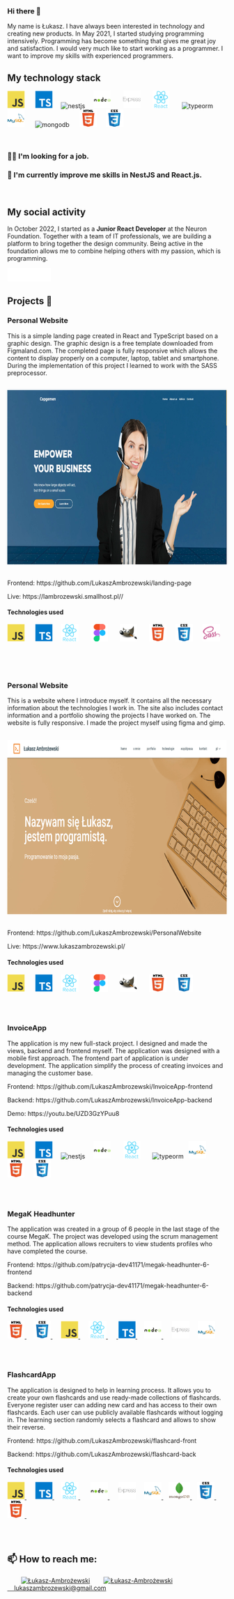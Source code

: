 ### Hi there 👋

My name is Łukasz. I have always been interested in technology and creating new products. In May 2021, I started studying programming intensively. Programming has become something that gives me great joy and satisfaction. I would very much like to start working as a programmer. I want to improve my skills with experienced programmers.

## My technology stack
<p align="left">
<img src="https://raw.githubusercontent.com/devicons/devicon/master/icons/javascript/javascript-original.svg" alt="javascript" width="40" height="40"/> &nbsp;&nbsp;&nbsp;&nbsp;
<img src="https://raw.githubusercontent.com/devicons/devicon/master/icons/typescript/typescript-original.svg" alt="typescript" width="40" height="40"/> &nbsp;&nbsp;&nbsp; 
<img src="https://www.vectorlogo.zone/logos/nestjs/nestjs-icon.svg" alt="nestjs" width="40" height="40"/>  &nbsp;&nbsp;&nbsp; 
<img src="https://raw.githubusercontent.com/devicons/devicon/master/icons/nodejs/nodejs-original-wordmark.svg" alt="nodejs" width="40" height="40"/> &nbsp; &nbsp;&nbsp;&nbsp;
<img src="https://raw.githubusercontent.com/github/explore/80688e429a7d4ef2fca1e82350fe8e3517d3494d/topics/express/express.png" alt="express js" height="40"/> &nbsp; &nbsp;&nbsp;&nbsp; 
<img src="https://raw.githubusercontent.com/devicons/devicon/master/icons/react/react-original-wordmark.svg" alt="react" width="40" height="40"/> &nbsp; &nbsp;&nbsp;&nbsp;
<img src="https://user-images.githubusercontent.com/3450879/82937367-050ae900-9fcb-11ea-9371-8cd0c4bf77a0.png" alt="typeorm" width="80" height="40"/> &nbsp;
<img src="https://raw.githubusercontent.com/devicons/devicon/master/icons/mysql/mysql-original-wordmark.svg" alt="mysql" width="40" height="40"/> &nbsp; &nbsp;&nbsp;
<img src="https://www.svgrepo.com/show/331488/mongodb.svg" alt="mongodb" width="40" height="40"/> &nbsp; &nbsp;&nbsp;
<img src="https://raw.githubusercontent.com/devicons/devicon/master/icons/html5/html5-original-wordmark.svg" alt="html5" width="40" height="40"/> &nbsp; &nbsp;
<img src="https://raw.githubusercontent.com/devicons/devicon/master/icons/css3/css3-original-wordmark.svg" alt="css3" width="40" height="40"/> &nbsp;&nbsp;&nbsp;&nbsp; 
</p>

</br>

###  👨‍💼 I'm looking for a job.

### 🌱 I'm currently improve me skills in NestJS and React.js.

</br>

## My social activity
In October 2022, I started as a <b>Junior React Developer</b> at the Neuron Foundation. Together with a team of IT professionals, we are building a platform to bring together the design community. Being active in the foundation allows me to combine helping others with my passion, which is programming.
<p><img src="./images/acronBanner.svg" alt="personal website screen gif" height="30"/></p>


## Projects 🚩

### Personal Website

This is a simple landing page created in React and TypeScript based on a graphic design. The graphic design is a free
template downloaded from Figmaland.com. The completed page is fully responsive which allows the content to display
properly on a computer, laptop, tablet and smartphone. During the implementation of this project I learned to work with
the SASS preprocessor.

<a href="https://lambrozewski.smallhost.pl/" target="_blank" rel="noreferrer">
</br>
<img src="./images/screen-finished-landing-page.svg" alt="Landing page screen." height="400"/>
</a>&nbsp; &nbsp;&nbsp;&nbsp;

<p>Frontend: https://github.com/LukaszAmbrozewski/landing-page</p>
<p>Live: https://lambrozewski.smallhost.pl//</p>

#### Technologies used
<p align="left">
<img src="https://raw.githubusercontent.com/devicons/devicon/master/icons/javascript/javascript-original.svg" alt="javascript" width="40" height="40"/> &nbsp;&nbsp;&nbsp;&nbsp;
<img src="https://raw.githubusercontent.com/devicons/devicon/master/icons/typescript/typescript-original.svg" alt="typescript" width="40" height="40"/> &nbsp;&nbsp;&nbsp;
<img src="https://raw.githubusercontent.com/devicons/devicon/master/icons/react/react-original-wordmark.svg" alt="react" width="40" height="40"/> &nbsp; &nbsp;&nbsp;&nbsp;
<img src="https://raw.githubusercontent.com/devicons/devicon/master/icons/figma/figma-original.svg" alt="figma" width="40" height="40"/> &nbsp; &nbsp;&nbsp;&nbsp;
<img src="https://raw.githubusercontent.com/devicons/devicon/master/icons/gimp/gimp-original.svg" alt="gimp" width="40" height="40"/> &nbsp; &nbsp;&nbsp;&nbsp;
<img src="https://raw.githubusercontent.com/devicons/devicon/master/icons/html5/html5-original-wordmark.svg" alt="html5" width="40" height="40"/> &nbsp; &nbsp;
<img src="https://raw.githubusercontent.com/devicons/devicon/master/icons/css3/css3-original-wordmark.svg" alt="css3" width="40" height="40"/> &nbsp;&nbsp;&nbsp;&nbsp; 
<img src="https://raw.githubusercontent.com/devicons/devicon/master/icons/sass/sass-original.svg" alt="sass" width="40" height="40"/> &nbsp;&nbsp;&nbsp;
</p>
</br>
</br>

### Personal Website

This is a website where I introduce myself. It contains all the necessary information about the technologies I work in. The site also includes contact information and a portfolio showing the projects I have worked on.
The website is fully responsive. I made the project myself using figma and gimp. 

<a href="https://lukaszambrozewski.pl/" target="_blank" rel="noreferrer">
</br>
<img src="./images/personalWebsiteScreen.png" alt="personal website screen gif" height="400"/>
</a>&nbsp; &nbsp;&nbsp;&nbsp;

<p>Frontend: https://github.com/LukaszAmbrozewski/PersonalWebsite</p>
<p>Live: https://www.lukaszambrozewski.pl/</p>


#### Technologies used
<p align="left">
<img src="https://raw.githubusercontent.com/devicons/devicon/master/icons/javascript/javascript-original.svg" alt="javascript" width="40" height="40"/> &nbsp;&nbsp;&nbsp;&nbsp;
<img src="https://raw.githubusercontent.com/devicons/devicon/master/icons/typescript/typescript-original.svg" alt="typescript" width="40" height="40"/> &nbsp;&nbsp;&nbsp;
<img src="https://raw.githubusercontent.com/devicons/devicon/master/icons/react/react-original-wordmark.svg" alt="react" width="40" height="40"/> &nbsp; &nbsp;&nbsp;&nbsp;
<img src="https://raw.githubusercontent.com/devicons/devicon/master/icons/figma/figma-original.svg" alt="figma" width="40" height="40"/> &nbsp; &nbsp;&nbsp;&nbsp;
<img src="https://raw.githubusercontent.com/devicons/devicon/master/icons/gimp/gimp-original.svg" alt="gimp" width="40" height="40"/> &nbsp; &nbsp;&nbsp;&nbsp;
<img src="https://raw.githubusercontent.com/devicons/devicon/master/icons/html5/html5-original-wordmark.svg" alt="html5" width="40" height="40"/> &nbsp; &nbsp;
<img src="https://raw.githubusercontent.com/devicons/devicon/master/icons/css3/css3-original-wordmark.svg" alt="css3" width="40" height="40"/> &nbsp;&nbsp;&nbsp;&nbsp; 
</p>
</br>
</br>

### InvoiceApp
The application is my new full-stack project. I designed and made the views, backend and frontend myself. The application was designed with a mobile first approach. The frontend part of application is under development. The application simplify the process of creating invoices and managing the customer base.

<p>Frontend: https://github.com/LukaszAmbrozewski/InvoiceApp-frontend</p>
<p>Backend: https://github.com/LukaszAmbrozewski/InvoiceApp-backend</p>
<p>Demo: https://youtu.be/UZD3GzYPuu8</p>

#### Technologies used
<p align="left">
<img src="https://raw.githubusercontent.com/devicons/devicon/master/icons/javascript/javascript-original.svg" alt="javascript" width="40" height="40"/> &nbsp;&nbsp;&nbsp;&nbsp;
<img src="https://raw.githubusercontent.com/devicons/devicon/master/icons/typescript/typescript-original.svg" alt="typescript" width="40" height="40"/> &nbsp;&nbsp;&nbsp; 
<img src="https://www.vectorlogo.zone/logos/nestjs/nestjs-icon.svg" alt="nestjs" width="40" height="40"/>  &nbsp;&nbsp;&nbsp; 
<img src="https://raw.githubusercontent.com/devicons/devicon/master/icons/nodejs/nodejs-original-wordmark.svg" alt="nodejs" width="40" height="40"/> &nbsp; &nbsp;&nbsp;&nbsp;
<img src="https://raw.githubusercontent.com/devicons/devicon/master/icons/react/react-original-wordmark.svg" alt="react" width="40" height="40"/> &nbsp; &nbsp;&nbsp;&nbsp;
<img src="https://user-images.githubusercontent.com/3450879/82937367-050ae900-9fcb-11ea-9371-8cd0c4bf77a0.png" alt="typeorm" width="80" height="40"/> &nbsp;
<img src="https://raw.githubusercontent.com/devicons/devicon/master/icons/mysql/mysql-original-wordmark.svg" alt="mysql" width="40" height="40"/> &nbsp; &nbsp;&nbsp;
<img src="https://raw.githubusercontent.com/devicons/devicon/master/icons/html5/html5-original-wordmark.svg" alt="html5" width="40" height="40"/> &nbsp; &nbsp;
<img src="https://raw.githubusercontent.com/devicons/devicon/master/icons/css3/css3-original-wordmark.svg" alt="css3" width="40" height="40"/> &nbsp;&nbsp;&nbsp;&nbsp; 
</p>
</br>
</br>

### MegaK Headhunter
The application was created in a group of 6 people in the last stage of the course MegaK. The project was developed using the scrum management method. The application allows recruiters to view students profiles who have completed the course.

<p>Frontend: https://github.com/patrycja-dev41171/megak-headhunter-6-frontend</p>
<p>Backend: https://github.com/patrycja-dev41171/megak-headhunter-6-backend</p>

#### Technologies used
<p align="left"><a href="https://www.w3.org/html/" target="_blank" rel="noreferrer"> <img src="https://raw.githubusercontent.com/devicons/devicon/master/icons/html5/html5-original-wordmark.svg" alt="html5" width="40" height="40"/> </a>&nbsp; &nbsp; <a href="https://www.w3schools.com/css/" target="_blank" rel="noreferrer"> <img src="https://raw.githubusercontent.com/devicons/devicon/master/icons/css3/css3-original-wordmark.svg" alt="css3" width="40" height="40"/> </a>&nbsp;&nbsp;&nbsp;&nbsp; <a href="https://developer.mozilla.org/en-US/docs/Web/JavaScript" target="_blank" rel="noreferrer"> <img src="https://raw.githubusercontent.com/devicons/devicon/master/icons/javascript/javascript-original.svg" alt="javascript" width="40" height="40"/> </a>&nbsp;&nbsp;&nbsp;&nbsp; <a href="https://reactjs.org/" target="_blank" rel="noreferrer"> <img src="https://raw.githubusercontent.com/devicons/devicon/master/icons/react/react-original-wordmark.svg" alt="react" width="40" height="40"/> </a>&nbsp; &nbsp;&nbsp;&nbsp;<a href="https://www.typescriptlang.org/" target="_blank" rel="noreferrer"> <img src="https://raw.githubusercontent.com/devicons/devicon/master/icons/typescript/typescript-original.svg" alt="typescript" width="40" height="40"/> </a> &nbsp;&nbsp;&nbsp; <a href="https://nodejs.org" target="_blank" rel="noreferrer"> <img src="https://raw.githubusercontent.com/devicons/devicon/master/icons/nodejs/nodejs-original-wordmark.svg" alt="nodejs" width="40" height="40"/> </a>&nbsp; &nbsp;&nbsp;&nbsp;<img height="40" width="40" src="https://raw.githubusercontent.com/github/explore/80688e429a7d4ef2fca1e82350fe8e3517d3494d/topics/express/express.png" />&nbsp;&nbsp;&nbsp;&nbsp; <a href="https://www.mysql.com/" target="_blank" rel="noreferrer"> <img src="https://raw.githubusercontent.com/devicons/devicon/master/icons/mysql/mysql-original-wordmark.svg" alt="mysql" width="40" height="40"/> </a>  </p>

</br>
</br>

### FlashcardApp
The application is designed to help in learning process. It allows you to create your own flashcards and use ready-made collections of flashcards. Everyone register user can adding new card and has access to their own flashcards. Each user can use publicly available flashcards without logging in. The learning section randomly selects a flashcard and allows to show their reverse.

<p>Frontend: https://github.com/LukaszAmbrozewski/flashcard-front</p>
<p>Backend: https://github.com/LukaszAmbrozewski/flashcard-back</p>

#### Technologies used
<p align="left">
<a href="https://developer.mozilla.org/en-US/docs/Web/JavaScript" target="_blank" rel="noreferrer"> <img src="https://raw.githubusercontent.com/devicons/devicon/master/icons/javascript/javascript-original.svg" alt="javascript" width="40" height="40"/> </a>&nbsp;&nbsp;&nbsp;&nbsp; 
<a href="https://www.typescriptlang.org/" target="_blank" rel="noreferrer"> <img src="https://raw.githubusercontent.com/devicons/devicon/master/icons/typescript/typescript-original.svg" alt="typescript" width="40" height="40"/> </a> &nbsp;&nbsp;&nbsp; 
<a href="https://reactjs.org/" target="_blank" rel="noreferrer"> <img src="https://raw.githubusercontent.com/devicons/devicon/master/icons/react/react-original-wordmark.svg" alt="react" width="40" height="40"/> </a>&nbsp; &nbsp;&nbsp;&nbsp;
<a href="https://nodejs.org" target="_blank" rel="noreferrer"> <img src="https://raw.githubusercontent.com/devicons/devicon/master/icons/nodejs/nodejs-original-wordmark.svg" alt="nodejs" width="40" height="40"/> </a>&nbsp; &nbsp;&nbsp;&nbsp;<img height="40" width="40" src="https://raw.githubusercontent.com/github/explore/80688e429a7d4ef2fca1e82350fe8e3517d3494d/topics/express/express.png" />&nbsp;&nbsp;&nbsp;&nbsp; 
<a href="https://www.mysql.com/" target="_blank" rel="noreferrer"> <img src="https://raw.githubusercontent.com/devicons/devicon/master/icons/mysql/mysql-original-wordmark.svg" alt="mysql" width="40" height="40"/> </a> &nbsp;&nbsp;
<a href="https://www.mysql.com/" target="_blank" rel="noreferrer"> <img src="https://raw.githubusercontent.com/devicons/devicon/master/icons/mongodb/mongodb-original-wordmark.svg" alt="mysql" width="50" height="40"/> </a>&nbsp;&nbsp;
<a href="https://www.w3schools.com/css/" target="_blank" rel="noreferrer"> <img src="https://raw.githubusercontent.com/devicons/devicon/master/icons/css3/css3-original-wordmark.svg" alt="css3" width="40" height="40"/> </a>&nbsp;&nbsp;
<a href="https://www.w3.org/html/" target="_blank" rel="noreferrer"> <img src="https://raw.githubusercontent.com/devicons/devicon/master/icons/html5/html5-original-wordmark.svg" alt="html5" width="40" height="40"/> </a>&nbsp; &nbsp;&nbsp;&nbsp; 
</p>

</br>
</br>

## 📫 How to reach me: 
<p>&nbsp;&nbsp;&nbsp;&nbsp;&nbsp;&nbsp;&nbsp;&nbsp;<a href="https://www.linkedin.com/in/%C5%82ukaszambro%C5%BCewski" target="blank"><img align="center" src="https://res.cloudinary.com/headhunter/image/upload/v1660399196/MegaK/NicePng_linkedin-icon-png_99356_lcdscx.png" alt="Łukasz-Ambrożewski" height="25" width="100" /></a>&nbsp;&nbsp;&nbsp;&nbsp;&nbsp;&nbsp;&nbsp;&nbsp;<a href="mailto: lukaszambrozewski@gmail.com" target="blank"><img align="center" src="https://res.cloudinary.com/headhunter/image/upload/v1660400374/MegaK/Daco_4064141_jagvmw.png" alt="Łukasz-Ambrożewski" height="22" width="35" />&nbsp;&nbsp;&nbsp;&nbsp;lukaszambrozewski@gmail.com</a></p>
